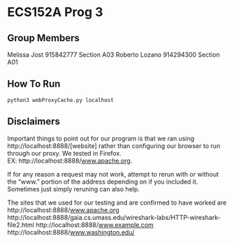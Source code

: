 # ECS152A Prog 3

## Group Members
Melissa Jost 915842777 Section A03 
Roberto Lozano 914294300 Section A01

## How To Run
```
python3 webProxyCache.py localhost
```
## Disclaimers
Important things to point out for our program is that we ran using http://localhost:8888/[website] rather than configuring our browser to run through our proxy. We tested in Firefox.  
EX: http://localhost:8888/www.apache.org.

If for any reason a request may not work, attempt to rerun with or without the “www.” portion of the address depending on if you included it.
Sometimes just simply reruning can also help. 

The sites that we used for our testing and are confirmed to have worked are 
http://localhost:8888/www.apache.org
http://localhost:8888/gaia.cs.umass.edu/wireshark-labs/HTTP-wireshark-file2.html
http://localhost:8888/www.example.com
http://localhost:8888/www.washington.edu/
